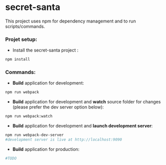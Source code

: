 # secret-santa

This project uses npm for dependency management and to run scripts/commands.

### Projet setup:
- Install the secret-santa project :
```sh
npm install
```

### Commands:

- **Build** application for development:
```sh
npm run webpack
```

- **Build** application for development and **watch** source folder for changes (please prefer the dev server option below):
```sh
npm run webpack:watch
```

- **Build** application for development and **launch development server**:
```sh
npm run webpack-dev-server
#development server is live at http://localhost:9090
```

- **Build** application for production:
```sh
#TODO
```
